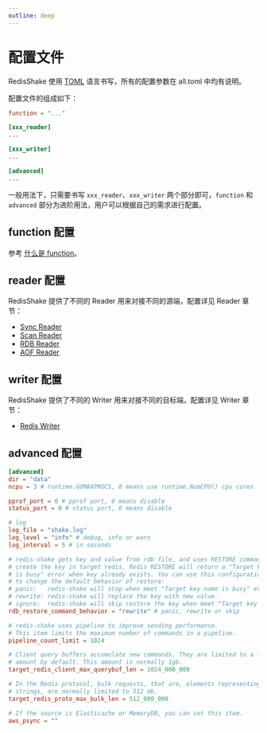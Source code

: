 ```yaml
---
outline: deep
---
```


# 配置文件

RedisShake 使用 [TOML](https://toml.io/cn/) 语言书写，所有的配置参数在 all.toml 中均有说明。

配置文件的组成如下：

```toml
function = "..."

[xxx_reader]
...

[xxx_writer]
...

[advanced]
...
```

一般用法下，只需要书写 `xxx_reader`、`xxx_writer` 两个部分即可，`function` 和 `advanced` 部分为进阶用法，用户可以根据自己的需求进行配置。

## function 配置

参考 [什么是 function](../function/introduction.md)。

## reader 配置

RedisShake 提供了不同的 Reader 用来对接不同的源端，配置详见 Reader 章节：

* [Sync Reader](../reader/sync_reader.md)
* [Scan Reader](../reader/scan_reader.md)
* [RDB Reader](../reader/rdb_reader.md)
* [AOF Reader](../reader/aof_reader.md)

## writer 配置

RedisShake 提供了不同的 Writer 用来对接不同的目标端，配置详见 Writer 章节：

* [Redis Writer](../writer/redis_writer.md)

## advanced 配置

```toml
[advanced]
dir = "data"
ncpu = 3 # runtime.GOMAXPROCS, 0 means use runtime.NumCPU() cpu cores

pprof_port = 0 # pprof port, 0 means disable
status_port = 0 # status port, 0 means disable

# log
log_file = "shake.log"
log_level = "info" # debug, info or warn
log_interval = 5 # in seconds

# redis-shake gets key and value from rdb file, and uses RESTORE command to
# create the key in target redis. Redis RESTORE will return a "Target key name
# is busy" error when key already exists. You can use this configuration item
# to change the default behavior of restore:
# panic:   redis-shake will stop when meet "Target key name is busy" error.
# rewrite: redis-shake will replace the key with new value.
# ignore:  redis-shake will skip restore the key when meet "Target key name is busy" error.
rdb_restore_command_behavior = "rewrite" # panic, rewrite or skip

# redis-shake uses pipeline to improve sending performance.
# This item limits the maximum number of commands in a pipeline.
pipeline_count_limit = 1024

# Client query buffers accumulate new commands. They are limited to a fixed
# amount by default. This amount is normally 1gb.
target_redis_client_max_querybuf_len = 1024_000_000

# In the Redis protocol, bulk requests, that are, elements representing single
# strings, are normally limited to 512 mb.
target_redis_proto_max_bulk_len = 512_000_000

# If the source is Elasticache or MemoryDB, you can set this item.
aws_psync = ""
```